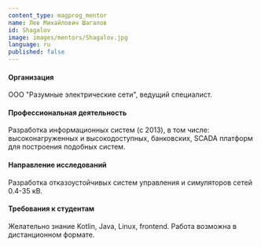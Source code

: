```yaml
---
content_type: magprog_mentor
name: Лев Михайлович Шагалов
id: Shagalov
image: images/mentors/Shagalov.jpg
language: ru
published: false
---
```


#### Организация
ООО "Разумные электрические сети", ведущий специалист.

#### Профессиональная деятельность

Разработка информационных систем (с 2013), в том числе: высоконагруженных и высокодоступных, банковских, SCADA платформ для построения подобных систем.

#### Направление исследований

Разработка отказоустойчивых систем управления и симуляторов сетей 0.4-35 кВ.

#### Требования к студентам

Желательно знание Kotlin, Java, Linux, frontend. Работа возможна в дистанционном формате. 